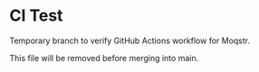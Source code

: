 # CI Test

Temporary branch to verify GitHub Actions workflow for Moqstr.

This file will be removed before merging into main.
